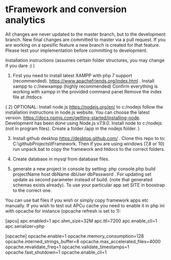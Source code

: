 # tFramework and conversion analytics

All changes are never updated to the master branch, but to the development branch. New final changes are committed to master via a pull request. If you are working on a spesific feature a new branch is created for that feature. Please test your implementation before committing to development. 

Installation instructions (assumes certain folder structures, you may change if you dare :) )

1) First you need to install latest XAMPP with php 7 support (recommended). https://www.apachefriends.org/index.html . 
Install xampp to c:/newxampp (highly recommended)
Confirm everything is working with xampp in the provided command panel
Remove the index file at /htdocs 

( 2) OPTIONAL: Install node.js https://nodejs.org/en/ to c:/nodejs follow the installation instructions in node.js website.  You can choose the latest version. https://docs.npmjs.com/getting-started/installing-node. Development has been done using Node.js v7.9.0. Install node to c:/nodejs (not in program files). Create a folder /app in the nodejs folder. )

3) Install github desktop https://desktop.github.com/ . Clone this repo to to: C:\githubProjects\tFramework. Then if you are using windows (7,8 or 10) run unpack.bat to copy the framework and htdocs to the correct folders.

4) Create database in mysql from database files. 

5) generate a new project in console by setting: php console.php build projectName host dbName dbUser dbPassword . For updating set update as second parameter instead of build. 
   (note that generated schemas exists already). To use your particular app set SITE in boostrap to the correct one. 

You can use bat files if you wish or simply copy framework apps etc manually. 
If you wish to test out APCu cache you need to enable it in php ini with opcache for instance (opcache refresh is set to 1): 

[apcu]
apc.enabled=1
apc.shm_size=32M
apc.ttl=7200
apc.enable_cli=1
apc.serializer=php

[opcache]
opcache.enable=1
opcache.memory_consumption=128
opcache.interned_strings_buffer=8
opcache.max_accelerated_files=4000
opcache.revalidate_freq=1
opcache.validate_timestamps=1
opcache.fast_shutdown=1
opcache.enable_cli=1


